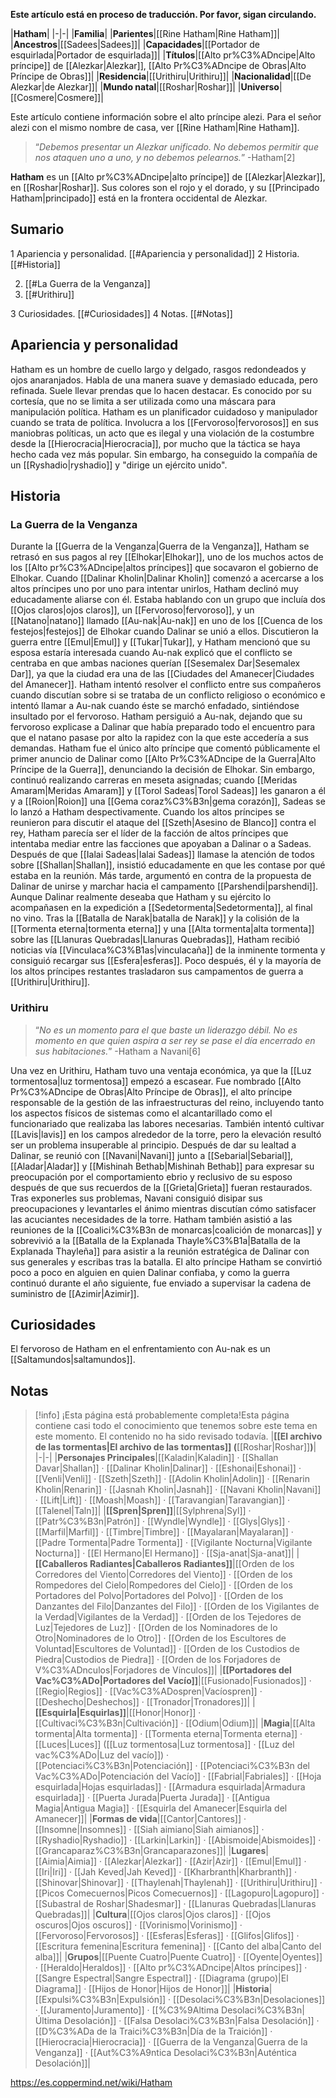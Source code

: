 **Este artículo está en proceso de traducción. Por favor, sigan circulando.**


|**Hatham**|
|-|-|
|**Familia**|
|**Parientes**|[[Rine Hatham\|Rine Hatham]]|
|**Ancestros**|[[Sadees\|Sadees]]|
|**Capacidades**|[[Portador de esquirlada\|Portador de esquirlada]]|
|**Títulos**|[[Alto pr%C3%ADncipe\|Alto príncipe]] de [[Alezkar\|Alezkar]], [[Alto Pr%C3%ADncipe de Obras\|Alto Príncipe de Obras]]|
|**Residencia**|[[Urithiru\|Urithiru]]|
|**Nacionalidad**|[[De Alezkar\|de Alezkar]]|
|**Mundo natal**|[[Roshar\|Roshar]]|
|**Universo**|[[Cosmere\|Cosmere]]|

Este artículo contiene información sobre el alto príncipe alezi. Para el señor alezi con el mismo nombre de casa, ver [[Rine Hatham\|Rine Hatham]].
>“*Debemos presentar un Alezkar unificado. No debemos permitir que nos ataquen uno a uno, y no debemos pelearnos.*”
\-Hatham[2]


**Hatham** es un [[Alto pr%C3%ADncipe\|alto príncipe]] de [[Alezkar\|Alezkar]], en [[Roshar\|Roshar]]. Sus colores son el rojo y el dorado, y su [[Principado Hatham\|principado]] está en la frontera occidental de Alezkar.

## Sumario

1 Apariencia y personalidad. [[#Apariencia y personalidad]] 
2 Historia. [[#Historia]] 

2. [[#La Guerra de la Venganza]] 
2. [[#Urithiru]] 


3 Curiosidades. [[#Curiosidades]] 
4 Notas. [[#Notas]] 


## Apariencia y personalidad
Hatham es un hombre de cuello largo y delgado, rasgos redondeados y ojos anaranjados. Habla de una manera suave y demasiado educada, pero refinada. Suele llevar prendas que lo hacen destacar. Es conocido por su cortesía, que no se limita a ser utilizada como una máscara para manipulación política.
Hatham es un planificador cuidadoso y manipulador cuando se trata de política. Involucra a los [[Fervoroso\|fervorosos]] en sus maniobras políticas, un acto que es ilegal y una violación de la costumbre desde la [[Hierocracia\|Hierocracia]], por mucho que la táctica se haya hecho cada vez más popular. Sin embargo, ha conseguido la compañía de un [[Ryshadio\|ryshadio]] y "dirige un ejército unido".

## Historia
### La Guerra de la Venganza
Durante la [[Guerra de la Venganza\|Guerra de la Venganza]], Hatham se retrasó en sus pagos al rey [[Elhokar\|Elhokar]], uno de los muchos actos de los [[Alto pr%C3%ADncipe\|altos príncipes]] que socavaron el gobierno de Elhokar. Cuando [[Dalinar Kholin\|Dalinar Kholin]] comenzó a acercarse a los altos príncipes uno por uno para intentar unirlos, Hatham declinó muy educadamente aliarse con él. Estaba hablando con un grupo que incluía dos [[Ojos claros\|ojos claros]], un [[Fervoroso\|fervoroso]], y un [[Natano\|natano]] llamado [[Au-nak\|Au-nak]] en uno de los [[Cuenca de los festejos\|festejos]] de Elhokar cuando Dalinar se unió a ellos. Discutieron la guerra entre [[Emul\|Emul]] y [[Tukar\|Tukar]], y Hatham mencionó que su esposa estaría interesada cuando Au-nak explicó que el conflicto se centraba en que ambas naciones querían [[Sesemalex Dar\|Sesemalex Dar]], ya que la ciudad era una de las [[Ciudades del Amanecer\|Ciudades del Amanecer]]. Hatham intentó resolver el conflicto entre sus compañeros cuando discutían sobre si se trataba de un conflicto religioso o económico e intentó llamar a Au-nak cuando éste se marchó enfadado, sintiéndose insultado por el fervoroso. Hatham persiguió a Au-nak, dejando que su fervoroso explicase a Dalinar que había preparado todo el encuentro para que el natano pasase por alto la rapidez con la que este accedería a sus demandas.
Hatham fue el único alto príncipe que comentó públicamente el primer anuncio de Dalinar como [[Alto Pr%C3%ADncipe de la Guerra\|Alto Príncipe de la Guerra]], denunciando la decisión de Elhokar. Sin embargo, continuó realizando carreras en meseta asignadas; cuando [[Meridas Amaram\|Meridas Amaram]] y [[Torol Sadeas\|Torol Sadeas]] les ganaron a él y a [[Roion\|Roion]] una [[Gema coraz%C3%B3n\|gema corazón]], Sadeas se lo lanzó a Hatham despectivamente. Cuando los altos príncipes se reunieron para discutir el ataque del [[Szeth\|Asesino de Blanco]] contra el rey, Hatham parecía ser el líder de la facción de altos príncipes que intentaba mediar entre las facciones que apoyaban a Dalinar o a Sadeas. Después de que [[Ialai Sadeas\|Ialai Sadeas]] llamase la atención de todos sobre [[Shallan\|Shallan]], insistió educadamente en que les contase por qué estaba en la reunión. Más tarde, argumentó en contra de la propuesta de Dalinar de unirse y marchar hacia el campamento [[Parshendi\|parshendi]]. Aunque Dalinar realmente deseaba que Hatham y su ejército lo acompañasen en la expedición a [[Sedetormenta\|Sedetormenta]], al final no vino. Tras la [[Batalla de Narak\|batalla de Narak]] y la colisión de la [[Tormenta eterna\|tormenta eterna]] y una [[Alta tormenta\|alta tormenta]] sobre las [[Llanuras Quebradas\|Llanuras Quebradas]], Hatham recibió noticias vía [[Vinculaca%C3%B1as\|vinculacaña]] de la inminente tormenta y consiguió recargar sus [[Esfera\|esferas]]. Poco después, él y la mayoría de los altos príncipes restantes trasladaron sus campamentos de guerra a [[Urithiru\|Urithiru]].

### Urithiru
>“*No es un momento para el que baste un liderazgo débil. No es momento en que quien aspira a ser rey se pase el día encerrado en sus habitaciones.*”
\-Hatham a Navani[6]

Una vez en Urithiru, Hatham tuvo una ventaja económica, ya que la [[Luz tormentosa\|luz tormentosa]] empezó a escasear. Fue nombrado [[Alto Pr%C3%ADncipe de Obras\|Alto Príncipe de Obras]], el alto príncipe responsable de la gestión de las infraestructuras del reino, incluyendo tanto los aspectos físicos de sistemas como el alcantarillado como el funcionariado que realizaba las labores necesarias. También intentó cultivar [[Lavis\|lavis]] en los campos alrededor de la torre, pero la elevación resultó ser un problema insuperable al principio. Después de dar su lealtad a Dalinar, se reunió con [[Navani\|Navani]] junto a [[Sebarial\|Sebarial]], [[Aladar\|Aladar]] y [[Mishinah Bethab\|Mishinah Bethab]] para expresar su preocupación por el comportamiento ebrio y reclusivo de su esposo después de que sus recuerdos de la [[Grieta\|Grieta]] fueran restaurados. Tras exponerles sus problemas, Navani consiguió disipar sus preocupaciones y levantarles el ánimo mientras discutían cómo satisfacer las acuciantes necesidades de la torre. Hatham también asistió a las reuniones de la [[Coalici%C3%B3n de monarcas\|coalición de monarcas]] y sobrevivió a la [[Batalla de la Explanada Thayle%C3%B1a\|Batalla de la Explanada Thayleña]] para asistir a la reunión estratégica de Dalinar con sus generales y escribas tras la batalla.
El alto príncipe Hatham se convirtió poco a poco en alguien en quien Dalinar confiaba, y como la guerra continuó durante el año siguiente, fue enviado a supervisar la cadena de suministro de [[Azimir\|Azimir]].

## Curiosidades
El fervoroso de Hatham en el enfrentamiento con Au-nak es un [[Saltamundos\|saltamundos]].
## Notas

> [!info] ¡Esta página está probablemente completa!Esta página contiene casi todo el conocimiento que tenemos sobre este tema en este momento.
El contenido no ha sido revisado todavía.
|**[[El archivo de las tormentas\|El archivo de las tormentas]] (**[[Roshar\|Roshar]]**)**|
|-|-|
|**Personajes Principales**|[[Kaladin\|Kaladin]] · [[Shallan Davar\|Shallan]] · [[Dalinar Kholin\|Dalinar]] · [[Eshonai\|Eshonai]] · [[Venli\|Venli]] · [[Szeth\|Szeth]] · [[Adolin Kholin\|Adolin]] · [[Renarin Kholin\|Renarin]] · [[Jasnah Kholin\|Jasnah]] · [[Navani Kholin\|Navani]] · [[Lift\|Lift]] · [[Moash\|Moash]] · [[Taravangian\|Taravangian]] · [[Talenel\|Taln]]|
|**[[Spren\|Spren]]**|[[Sylphrena\|Syl]] · [[Patr%C3%B3n\|Patrón]] · [[Wyndle\|Wyndle]] · [[Glys\|Glys]] · [[Marfil\|Marfil]] · [[Timbre\|Timbre]] · [[Mayalaran\|Mayalaran]] · [[Padre Tormenta\|Padre Tormenta]] · [[Vigilante Nocturna\|Vigilante Nocturna]] · [[El Hermano\|El Hermano]] · [[Sja-anat\|Sja-anat]]|
|**[[Caballeros Radiantes\|Caballeros Radiantes]]**|[[Orden de los Corredores del Viento\|Corredores del Viento]] · [[Orden de los Rompedores del Cielo\|Rompedores del Cielo]] · [[Orden de los Portadores del Polvo\|Portadores del Polvo]] · [[Orden de los Danzantes del Filo\|Danzantes del Filo]] · [[Orden de los Vigilantes de la Verdad\|Vigilantes de la Verdad]] · [[Orden de los Tejedores de Luz\|Tejedores de Luz]] · [[Orden de los Nominadores de lo Otro\|Nominadores de lo Otro]] · [[Orden de los Escultores de Voluntad\|Escultores de Voluntad]] · [[Orden de los Custodios de Piedra\|Custodios de Piedra]] · [[Orden de los Forjadores de V%C3%ADnculos\|Forjadores de Vínculos]]|
|**[[Portadores del Vac%C3%ADo\|Portadores del Vacío]]**|[[Fusionado\|Fusionados]] · [[Regio\|Regios]] · [[Vac%C3%ADospren\|Vacíospren]] · [[Deshecho\|Deshechos]] · [[Tronador\|Tronadores]]|
|**[[Esquirla\|Esquirlas]]**|[[Honor\|Honor]] · [[Cultivaci%C3%B3n\|Cultivación]] · [[Odium\|Odium]]|
|**Magia**|[[Alta tormenta\|Alta tormenta]] · [[Tormenta eterna\|Tormenta eterna]] · [[Luces\|Luces]] ([[Luz tormentosa\|Luz tormentosa]] · [[Luz del vac%C3%ADo\|Luz del vacío]]) · [[Potenciaci%C3%B3n\|Potenciación]] · [[Potenciaci%C3%B3n del Vac%C3%ADo\|Potenciación del Vacío]] · [[Fabrial\|Fabriales]] · [[Hoja esquirlada\|Hojas esquirladas]] · [[Armadura esquirlada\|Armadura esquirlada]] · [[Puerta Jurada\|Puerta Jurada]] · [[Antigua Magia\|Antigua Magia]] · [[Esquirla del Amanecer\|Esquirla del Amanecer]]|
|**Formas de vida**|[[Cantor\|Cantores]] · [[Insomne\|Insomnes]] · [[Siah aimiano\|Siah aimianos]] · [[Ryshadio\|Ryshadio]] · [[Larkin\|Larkin]] · [[Abismoide\|Abismoides]] · [[Grancaparaz%C3%B3n\|Grancaparazones]]|
|**Lugares**|[[Aimia\|Aimia]] · [[Alezkar\|Alezkar]] · [[Azir\|Azir]] · [[Emul\|Emul]] · [[Iri\|Iri]] · [[Jah Keved\|Jah Keved]] · [[Kharbranth\|Kharbranth]] · [[Shinovar\|Shinovar]] · [[Thaylenah\|Thaylenah]] · [[Urithiru\|Urithiru]] · [[Picos Comecuernos\|Picos Comecuernos]] · [[Lagopuro\|Lagopuro]] · [[Subastral de Roshar\|Shadesmar]] · [[Llanuras Quebradas\|Llanuras Quebradas]]|
|**Cultura**|[[Ojos claros\|Ojos claros]] · [[Ojos oscuros\|Ojos oscuros]] · [[Vorinismo\|Vorinismo]] · [[Fervoroso\|Fervorosos]] · [[Esferas\|Esferas]] · [[Glifos\|Glifos]] · [[Escritura femenina\|Escritura femenina]] · [[Canto del alba\|Canto del alba]]|
|**Grupos**|[[Puente Cuatro\|Puente Cuatro]] · [[Oyente\|Oyentes]] · [[Heraldo\|Heraldos]] · [[Alto pr%C3%ADncipe\|Altos príncipes]] · [[Sangre Espectral\|Sangre Espectral]] · [[Diagrama (grupo)\|El Diagrama]] · [[Hijos de Honor\|Hijos de Honor]]|
|**Historia**|[[Expulsi%C3%B3n\|Expulsión]] · [[Desolaci%C3%B3n\|Desolaciones]] · [[Juramento\|Juramento]] · [[%C3%9Altima Desolaci%C3%B3n\|Última Desolación]] · [[Falsa Desolaci%C3%B3n\|Falsa Desolación]] · [[D%C3%ADa de la Traici%C3%B3n\|Día de la Traición]] · [[Hierocracia\|Hierocracia]] · [[Guerra de la Venganza\|Guerra de la Venganza]] · [[Aut%C3%A9ntica Desolaci%C3%B3n\|Auténtica Desolación]]|



https://es.coppermind.net/wiki/Hatham